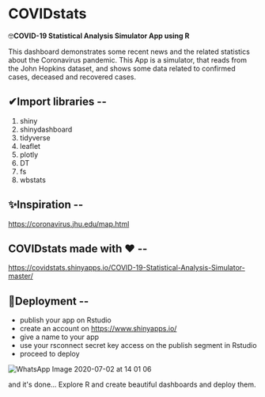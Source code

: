 # COVIDstats
🤓**COVID-19 Statistical Analysis Simulator App using R** 

This dashboard demonstrates some recent news and the related statistics about the Coronavirus pandemic. This App is a simulator, that reads from the John Hopkins dataset, and shows some data related to confirmed cases, deceased and recovered cases.

## ✔Import libraries --
  1. shiny
  2. shinydashboard
  3. tidyverse
  4. leaflet
  5. plotly
  6. DT
  7. fs
  8. wbstats

## ✨Inspiration --
  https://coronavirus.jhu.edu/map.html
  
## **COVIDstats** made with ❤ --

  https://covidstats.shinyapps.io/COVID-19-Statistical-Analysis-Simulator-master/
  
  
## 🚀Deployment --

  - publish your app on Rstudio
  - create an account on https://www.shinyapps.io/
  - give a name to your app
  - use your rsconnect secret key access on the publish segment in Rstudio 
  - proceed to deploy
  
  
  ![WhatsApp Image 2020-07-02 at 14 01 06](https://user-images.githubusercontent.com/51860224/86337422-b8bc6400-bc6e-11ea-83cc-3e7419258945.jpeg)

  
 and it's done... Explore R and create beautiful dashboards and deploy them.
 
  
  
 
